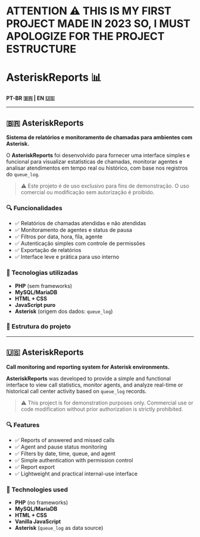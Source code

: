 # ATTENTION ⚠️ THIS IS MY FIRST PROJECT MADE IN 2023 SO, I MUST APOLOGIZE FOR THE PROJECT ESTRUCTURE

# AsteriskReports 📊

**PT-BR 🇧🇷 | EN 🇺🇸**

---

## 🇧🇷 AsteriskReports

**Sistema de relatórios e monitoramento de chamadas para ambientes com Asterisk.**

O **AsteriskReports** foi desenvolvido para fornecer uma interface simples e funcional para visualizar estatísticas de chamadas, monitorar agentes e analisar atendimentos em tempo real ou histórico, com base nos registros do `queue_log`.

> ⚠️ Este projeto é de uso exclusivo para fins de demonstração. O uso comercial ou modificação sem autorização é proibido.

### 🔍 Funcionalidades

- ✅ Relatórios de chamadas atendidas e não atendidas
- ✅ Monitoramento de agentes e status de pausa
- ✅ Filtros por data, hora, fila, agente
- ✅ Autenticação simples com controle de permissões
- ✅ Exportação de relatórios
- ✅ Interface leve e prática para uso interno

### 🚀 Tecnologias utilizadas

- **PHP** (sem frameworks)
- **MySQL/MariaDB**
- **HTML + CSS**
- **JavaScript puro**
- **Asterisk** (origem dos dados: `queue_log`)

### 📁 Estrutura do projeto




---

## 🇺🇸 AsteriskReports

**Call monitoring and reporting system for Asterisk environments.**

**AsteriskReports** was developed to provide a simple and functional interface to view call statistics, monitor agents, and analyze real-time or historical call center activity based on `queue_log` records.

> ⚠️ This project is for demonstration purposes only. Commercial use or code modification without prior authorization is strictly prohibited.

### 🔍 Features

- ✅ Reports of answered and missed calls
- ✅ Agent and pause status monitoring
- ✅ Filters by date, time, queue, and agent
- ✅ Simple authentication with permission control
- ✅ Report export
- ✅ Lightweight and practical internal-use interface

### 🚀 Technologies used

- **PHP** (no frameworks)
- **MySQL/MariaDB**
- **HTML + CSS**
- **Vanilla JavaScript**
- **Asterisk** (`queue_log` as data source)

